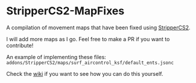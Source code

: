 # StripperCS2-MapFixes
A compilation of movement maps that have been fixed using [StripperCS2](https://github.com/Source2ZE/StripperCS2).

I will add more maps as I go. Feel free to make a PR if you want to contribute!

An example of implementing these files: `addons/StripperCS2/maps/surf_aircontrol_ksf/default_ents.jsonc`

Check the [wiki](https://github.com/SharpTimer/StripperCS2-MapFixes/wiki) if you want to see how you can do this yourself.
